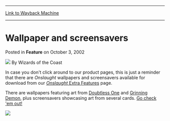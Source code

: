 
---
[Link to Wayback Machine](https://web.archive.org/web/20220702081456/https://magic.wizards.com/en/articles/archive/feature/wallpaper-and-screensavers-2002-10-03)

[_metadata_:wayback_url]:- "https://magic.wizards.com/en/articles/archive/feature/wallpaper-and-screensavers-2002-10-03"
[_metadata_:wayback_raw_url]:- "https://web.archive.org/web/20220702081456id_/https://magic.wizards.com/en/articles/archive/feature/wallpaper-and-screensavers-2002-10-03"
[_metadata_:wayback_capture_timestamp]:- "2022-07-02 08:14:56+00:00"
[_metadata_:description]:- "In case you don't click around to our product pages, this is just a reminder that there are Onslaught wallpapers and screensavers available for download from our Onslaught Extra Features page. There are wallpapers featuring art from Doubtless One and Grinning Demon, plus screensavers showcasing art from several cards. Go check 'em out!"
[_metadata_:generator]:- "Drupal 7 (http://drupal.org)"
[_metadata_:publish_date]:- "2002-10-03"
---


Wallpaper and screensavers
==========================



 Posted in **Feature**
 on October 3, 2002 






![](https://media.magic.wizards.com/styles/auth_small/public/images/person/wizards_author.jpg)
By Wizards of the Coast












In case you don't click around to our product pages, this is just a reminder that there are *Onslaught* wallpapers and screensavers available for download from our [*Onslaught* Extra Features](http://archive.wizards.com/default.asp?x=magic/products/onslaughtextras) page.


There are wallpapers featuring art from [Doubtless One](https://gatherer.wizards.com/Pages/Card/Details.aspx?name=Doubtless+One) and [Grinning Demon](https://gatherer.wizards.com/Pages/Card/Details.aspx?name=Grinning+Demon), plus screensavers showcasing art from several cards. [Go check 'em out!](http://archive.wizards.com/default.asp?x=magic/products/onslaughtextras)


![](https://web.archive.org/web/20030630062401id_/http://wizards.com/global/images/mtgcom_arcana_197_pic1_en.jpg)







